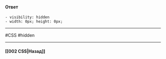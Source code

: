 #### Ответ

```
- visibility: hidden
- width: 0px; height: 0px;
```

___
#CSS #hidden 

___

#### [[002 CSS|Назад]]